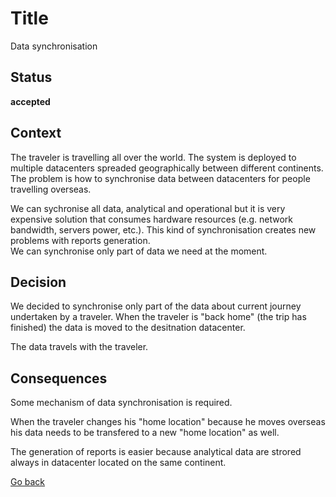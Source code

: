 # Title

Data synchronisation

## Status

**accepted**

## Context

The traveler is travelling all over the world. The system is deployed to multiple datacenters spreaded geographically between different continents.
The problem is how to synchronise data between datacenters for people travelling overseas.

We can sychronise all data, analytical and operational but it is very expensive solution that consumes hardware resources (e.g. network bandwidth, servers power, etc.). This kind of synchronisation creates new problems with reports generation.  
We can synchronise only part of data we need at the moment.  

## Decision

We decided to synchronise only part of the data about current journey undertaken by a traveler. When the traveler is "back home" (the trip has finished) the data is moved to the desitnation datacenter.  

The data travels with the traveler.

## Consequences

Some mechanism of data synchronisation is required.  

When the traveler changes his "home location" because he moves overseas his data needs to be transfered to a new "home location" as well.  

The generation of reports is easier because analytical data are strored always in datacenter located on the same continent.  

[Go back](./README.md)